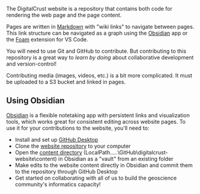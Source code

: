 The DigitalCrust website is a repository that contains both code for rendering
the web page and the page content.

Pages are written in [Markdown](https://www.markdownguide.org/) with "wiki
links" to navigate between pages. This link structure can be navigated as a
graph using the [Obsidian](https://obsidian.md/) app or the
[Foam](https://foambubble.github.io/foam/) extension for VS Code.

You will need to use Git and GitHub to contribute. But contributing to this
repository is a great way to _learn by doing_ about collaborative development and version-control!

Contributing media (images, videos, etc.) is a bit more complicated. It must be
uploaded to a S3 bucket and linked in pages.

## Using Obsidian

[Obsidian](https://obsidian.md/) is a flexible notetaking app with persistent links and visualization tools, which works great for consistent editing across website pages. To use it for your contributions to the website, you'll need to:
- Install and set up [GitHub Desktop](https://desktop.github.com/)
- Clone the [website repository](https://github.com/digitalcrust/digitalcrust-website) to your computer
- Open the [content directory](https://github.com/digitalcrust/digitalcrust-website/tree/main/content) (LocalPath.....\GitHub\digitalcrust-website\content) in Obsidian as a "vault" from an existing folder
- Make edits to the website content directly in Obsidian and commit them to the repository through GitHub Desktop
- Get started on collaborating with all of us to build the geoscience community's informatics capacity!